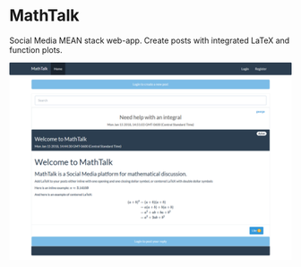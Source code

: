 # MathTalk
Social Media MEAN stack web-app. Create posts with integrated LaTeX and function plots. 

![Alt text](/screenshots/screenshot.png?raw=true "Optional Title")

